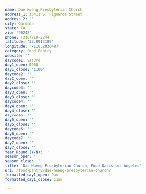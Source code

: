 ```yaml
---
name: Dae Hueng Presbyterian Church
address_1: 15411 S. Figueroa Street
address_2: ''
city: Gardena
state: CA
zip: '90248'
phone: (310)719-2244
latitude: '33.8913189'
longitude: '-118.2836487'
category: Food Pantry
website: ''
daycode1: Sat3rd
day1_open: 0900
day1_close: '1100'
daycode2: ''
day2_open: ''
day2_close: ''
daycode3: ''
day3_open: ''
day3_close: ''
daycode4: ''
day4_open: ''
day4_close: ''
daycode5: ''
day5_open: ''
day5_close: ''
daycode6: ''
day6_open: ''
daycode7: ''
day7_open: ''
day7_close: ''
Year_Round (Y/N): ''
season_open: ''
season_close: ''
title: 'Dae Hueng Presbyterian Church, Food Oasis Los Angeles'
uri: /food-pantry/dae-hueng-presbyterian-church/
formatted_day1_open: 9am
formatted_day1_close: 11am

---
```

